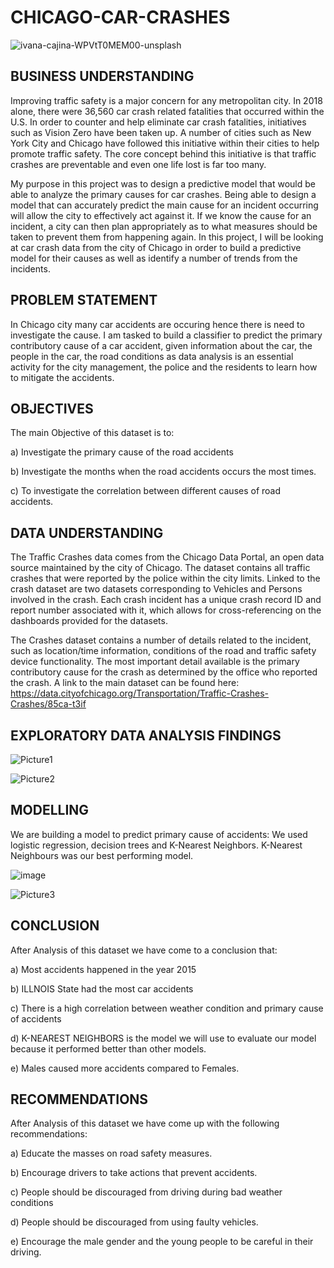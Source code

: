 # CHICAGO-CAR-CRASHES

![ivana-cajina-WPVtT0MEM00-unsplash](https://github.com/christinekirimi/CHICAGO-CAR-CRASHES/assets/136499900/33c89d79-aaca-4b6d-b045-fa8134a50aed)

## BUSINESS UNDERSTANDING

Improving traffic safety is a major concern for any metropolitan city. In 2018 alone, there were 36,560 car crash related fatalities that occurred within the U.S. In order to counter and help eliminate car crash fatalities, initiatives such as Vision Zero have been taken up. A number of cities such as New York City and Chicago have followed this initiative within their cities to help promote traffic safety. The core concept behind this initiative is that traffic crashes are preventable and even one life lost is far too many.

My purpose in this project was to design a predictive model that would be able to analyze the primary causes for car crashes. Being able to design a model that can accurately predict the main cause for an incident occurring will allow the city to effectively act against it. If we know the cause for an incident, a city can then plan appropriately as to what measures should be taken to prevent them from happening again. In this project, I will be looking at car crash data from the city of Chicago in order to build a predictive model for their causes as well as identify a number of trends from the incidents.

## PROBLEM STATEMENT

In Chicago city many car accidents are occuring hence there is need to investigate the cause. I am tasked to build a classifier to predict the primary contributory cause of a car accident, given information about the car, the people in the car, the road conditions as data analysis is an essential activity for the city management, the police and the residents to learn how to mitigate the accidents.

## OBJECTIVES
The main Objective of this dataset is to:

a) Investigate the primary cause of the road accidents

b) Investigate the months when the road accidents occurs the most times.

c) To investigate the correlation between different causes of road accidents.


## DATA UNDERSTANDING
The Traffic Crashes data comes from the Chicago Data Portal, an open data source maintained by the city of Chicago. The dataset contains all traffic crashes that were reported by the police within the city limits. Linked to the crash dataset are two datasets corresponding to Vehicles and Persons involved in the crash. Each crash incident has a unique crash record ID and report number associated with it, which allows for cross-referencing on the dashboards provided for the datasets.

The Crashes dataset contains a number of details related to the incident, such as location/time information, conditions of the road and traffic safety device functionality. The most important detail available is the primary contributory cause for the crash as determined by the office who reported the crash.
A link to the main dataset can be found here: https://data.cityofchicago.org/Transportation/Traffic-Crashes-Crashes/85ca-t3if

## EXPLORATORY DATA ANALYSIS FINDINGS
![Picture1](https://github.com/christinekirimi/CHICAGO-CAR-CRASHES/assets/136499900/44ea24ea-bead-41e5-a440-03b32e3c61e9)

![Picture2](https://github.com/christinekirimi/CHICAGO-CAR-CRASHES/assets/136499900/1dd482cb-b064-478a-9a40-c4a5d597727e)

## MODELLING
We are building a model to predict primary cause of accidents:
We used logistic regression, decision trees and K-Nearest Neighbors. K-Nearest Neighbours was our best performing model.

![image](https://github.com/christinekirimi/CHICAGO-CAR-CRASHES/assets/136499900/f2a6dafa-482c-4a78-ae12-f783628c74cd)


![Picture3](https://github.com/christinekirimi/CHICAGO-CAR-CRASHES/assets/136499900/8a4e0af4-1928-4007-bea2-456273a85e80)



## CONCLUSION
After Analysis of this dataset we have come to a conclusion that:

a) Most accidents happened in the year 2015

b) ILLNOIS  State had the most car accidents

c) There is a high correlation between weather condition and primary cause of accidents

d) K-NEAREST NEIGHBORS is the model we will use to evaluate our model because it performed better than other models.

e) Males caused more accidents compared to Females.

## RECOMMENDATIONS

After Analysis of this dataset we have come up with the following recommendations:

a) Educate the masses on road safety measures.

b) Encourage drivers to take actions that prevent accidents.

c) People should be discouraged from driving during bad weather conditions

d) People should be discouraged from using faulty vehicles.

e) Encourage the male gender and the young people to be careful in their driving.




